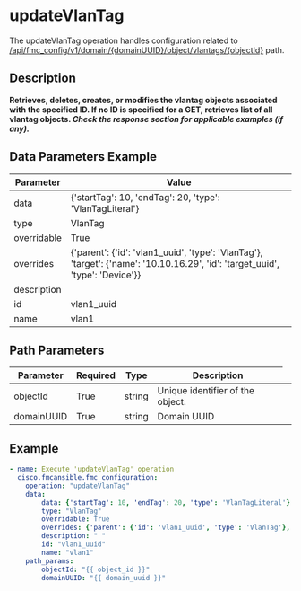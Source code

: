 # updateVlanTag

The updateVlanTag operation handles configuration related to [/api/fmc_config/v1/domain/{domainUUID}/object/vlantags/{objectId}](/paths//api/fmc_config/v1/domain/{domain_uuid}/object/vlantags/{object_id}.md) path.&nbsp;
## Description
**Retrieves, deletes, creates, or modifies the vlantag objects associated with the specified ID. If no ID is specified for a GET, retrieves list of all vlantag objects. _Check the response section for applicable examples (if any)._**

## Data Parameters Example
| Parameter | Value |
| --------- | -------- |
| data | {'startTag': 10, 'endTag': 20, 'type': 'VlanTagLiteral'} |
| type | VlanTag |
| overridable | True |
| overrides | {'parent': {'id': 'vlan1_uuid', 'type': 'VlanTag'}, 'target': {'name': '10.10.16.29', 'id': 'target_uuid', 'type': 'Device'}} |
| description |   |
| id | vlan1_uuid |
| name | vlan1 |

## Path Parameters
| Parameter | Required | Type | Description |
| --------- | -------- | ---- | ----------- |
| objectId | True | string <td colspan=3> Unique identifier of the object. |
| domainUUID | True | string <td colspan=3> Domain UUID |

## Example
```yaml
- name: Execute 'updateVlanTag' operation
  cisco.fmcansible.fmc_configuration:
    operation: "updateVlanTag"
    data:
        data: {'startTag': 10, 'endTag': 20, 'type': 'VlanTagLiteral'}
        type: "VlanTag"
        overridable: True
        overrides: {'parent': {'id': 'vlan1_uuid', 'type': 'VlanTag'}, 'target': {'name': '10.10.16.29', 'id': 'target_uuid', 'type': 'Device'}}
        description: " "
        id: "vlan1_uuid"
        name: "vlan1"
    path_params:
        objectId: "{{ object_id }}"
        domainUUID: "{{ domain_uuid }}"

```
